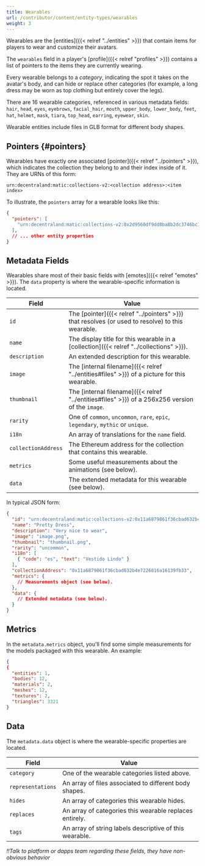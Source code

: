 ```yaml
---
title: Wearables
url: /contributor/content/entity-types/wearables
weight: 3
---
```


Wearables are the [entities]({{< relref "../entities" >}}) that contain items for players to wear and customize their avatars.

The `wearables` field in a player's [profile]({{< relref "profiles" >}}) contains a list of pointers to the items they are currently wearing.

Every wearable belongs to a _category_, indicating the spot it takes on the avatar's body, and can hide or replace other categories (for example, a long dress may be worn as top clothing but entirely cover the legs).

There are 16 wearable categories, referenced in various metadata fields: `hair`, `head`, `eyes`, `eyebrows`, `facial_hair`, `mouth`, `upper_body`, `lower_body`, `feet`, `hat`, `helmet`, `mask`, `tiara`, `top_head`, `earring`, `eyewear`, `skin`.

Wearable entities include files in GLB format for different body shapes.

## Pointers {#pointers}

Wearables have exactly one associated [pointer]({{< relref "../pointers" >}}), which indicates the collection they belong to and their index inside of it. They are URNs of this form:

```
urn:decentraland:matic:collections-v2:<collection address>:<item index>
```

To illustrate, the `pointers` array for a wearable looks like this:

```json
{
  "pointers": [
    "urn:decentraland:matic:collections-v2:0x2d9560df9dd8ba8b2dc3746bc1d217698d258fb5:0"
  ],
  // ... other entity properties
}
```

## Metadata Fields

Wearables share most of their basic fields with [emotes]({{< relref "emotes" >}}). The `data` property is where the wearable-specific information is located.

| Field | Value |
| ----- | --- |
| `id` | The [pointer]({{< relref "../pointers" >}}) that resolves (or used to resolve) to this wearable.
| `name` | The display title for this wearable in a [collection]({{< relref "../collections" >}}).
| `description` | An extended description for this wearable.
| `image` | The [internal filename]({{< relref "../entities#files" >}}) of a picture for this wearable.
| `thumbnail` | The [internal filename]({{< relref "../entities#files" >}}) of a 256x256 version of the `image`.
| `rarity` | One of `common`, `uncommon`, `rare`, `epic`, `legendary`, `mythic` or `unique`.
| `i18n` | An array of translations for the `name` field.
| `collectionAddress` | The Ethereum address for the collection that contains this wearable.
| `metrics` | Some useful measurements about the animations (see below).
| `data` | The extended metadata for this wearable (see below).

In typical JSON form:

```json
{
  "id": "urn:decentraland:matic:collections-v2:0x11a6879861f36cbad632b4e7226816a16139fb33:0",
  "name": "Pretty Dress",
  "description": "Very nice to wear",
  "image": "image.png",
  "thumbnail": "thumbnail.png",
  "rarity": "uncommon",
  "i18n": [
    { "code": "es", "text": "Vestido Lindo" }
  ],
  "collectionAddress": "0x11a6879861f36cbad632b4e7226816a16139fb33",
  "metrics": {
    // Measurements object (see below).
  },
  "data": {
    // Extended metadata (see below).
  }
}
```

## Metrics

In the `metadata.metrics` object, you'll find some simple measurements for the models packaged with this wearable. An example:

```json
{
{
  "entities": 1,
  "bodies": 12,
  "materials": 2,
  "meshes": 12,
  "textures": 2,
  "triangles": 3321
}
```

## Data

The `metadata.data` object is where the wearable-specific properties are located.

| Field | Value |
| ----- | --- |
| `category` | One of the wearable categories listed above.
| `representations` | An array of files associated to different body shapes.
| `hides` | An array of categories this wearable hides.
| `replaces` | An array of categories this wearable replaces entirely.
| `tags` | An array of string labels descriptive of this wearable.

_!!Talk to platform or dapps team regarding these fields, they have non-obvious behavior_
